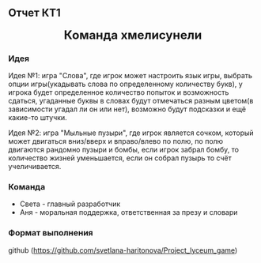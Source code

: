 ## Отчет КТ1


<div style="text-align: center;font-size: 24px; font-weight: bold;">
  Команда хмелисунели
</div>

### Идея
Идея №1: игра "Слова", где игрок может настроить язык игры, выбрать опции игры(укадывать слова
по определенному количеству букв), у игрока будет определенное количество попыток и возможность сдаться,
угаданные буквы в словах будут отмечаться разным цветом(в зависимости угадал ли он или нет), возможно
будут подсказки и ещё какие-то штучки.

Идея №2: игра "Мыльные пузыри", где игрок является сочком, который может двигаться вниз/вверх
и вправо/влево по полю, по полю двигаются рандомно пузыри и бомбы, если игрок забрал бомбу,
то количество жизней уменьшается, если он собрал пузырь то счёт учеличивается.

### Команда

- Света - главный разработчик
- Аня - моральная поддержка, ответственная за презу и словари

### Формат выполнения

github (https://github.com/svetlana-haritonova/Project_lyceum_game)
